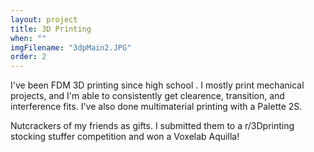 ```yaml
---
layout: project
title: 3D Printing
when: ""
imgFilename: "3dpMain2.JPG"
order: 2
---
```


I've been FDM 3D printing since high school . I mostly print mechanical projects, and I'm able to consistently get clearence, transition, and interference fits. I've also done multimaterial printing with a Palette 2S. 




Nutcrackers of my friends as gifts. I submitted them to a r/3Dprinting stocking stuffer competition and won a Voxelab Aquilla!